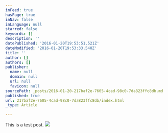 ```yaml
---
inFeed: true
hasPage: true
inNav: false
inLanguage: null
starred: false
keywords: []
description: ''
datePublished: '2016-01-20T19:53:51.521Z'
dateModified: '2016-01-20T19:53:33.540Z'
title: ''
author: []
authors: []
publisher:
  name: null
  domain: null
  url: null
  favicon: null
sourcePath: _posts/2016-01-20-217baf2e-7605-4cad-98c0-7da823ffc8db.md
published: true
url: 217baf2e-7605-4cad-98c0-7da823ffc8db/index.html
_type: Article

---
```

This is a test post.
![](https://the-grid-user-content.s3-us-west-2.amazonaws.com/afe2bdbe-5d66-40e6-8416-8748d0f16fe4.jpg)